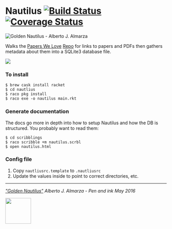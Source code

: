 Nautilus [![Build Status](https://travis-ci.org/DarrenN/nautilus.svg?branch=master)](https://travis-ci.org/DarrenN/nautilus) [![Coverage Status](https://coveralls.io/repos/github/DarrenN/nautilus/badge.svg?branch=master)](https://coveralls.io/github/DarrenN/nautilus?branch=master)
========

![Golden Nautilus - Alberto J. Almarza](https://c1.staticflickr.com/8/7317/27363231515_421d83ffe5_b.jpg)

Walks the [Papers We Love](http://paperswelove.org) [Repo](https://github.com/papers-we-love/papers-we-love) for links to papers and PDFs then gathers metadata about them into a SQLite3 database file.

<img src="http://paperswelove.org/images/logo-top.svg" />

### To install

```
$ brew cask install racket
$ cd nautlius
$ raco pkg install
$ raco exe -o nautilus main.rkt
```

### Generate documentation

The docs go more in depth into how to setup Nautilus and how the DB is structured. You probably want to read them:

```
$ cd scribblings
$ raco scribble +m nautilus.scrbl
$ open nautilus.html
```

### Config file

1. Copy `nautliusrc.template` to `.nautliusrc`
1. Update the values inside to point to correct directories, etc.

---

_["Golden Nautilus"](https://www.flickr.com/photos/albertotem/27363231515/) Alberto J. Almarza - Pen and ink May 2016_

<a href="http://racket-lang.org/"><img src="http://racket-lang.org/img/racket-logo.svg" width="80" height="80" /></a>
